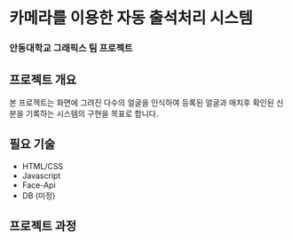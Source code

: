 # 카메라를 이용한 자동 출석처리 시스템
### 안동대학교 그래픽스 팀 프로젝트 

## 프로젝트 개요
본 프로젝트는 화면에 그려진 다수의 얼굴을 인식하여
등록된 얼굴과 매치후 확인된 신분을 기록하는 시스템의 구현을 목표로 합니다.

## 필요 기술
* HTML/CSS
* Javascript
* Face-Api
* DB (미정)

## 프로젝트 과정
